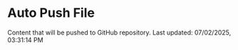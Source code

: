 # Auto Push File

Content that will be pushed to GitHub repository.
Last updated: 07/02/2025, 03:31:14 PM